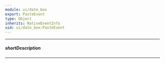 ```yaml
---
module: ui/date_box
export: PasteEvent
type: Object
inherits: NativeEventInfo
uid: ui/date_box:PasteEvent
---
```

---
##### shortDescription
<!-- Description goes here -->

---
<!-- Description goes here -->